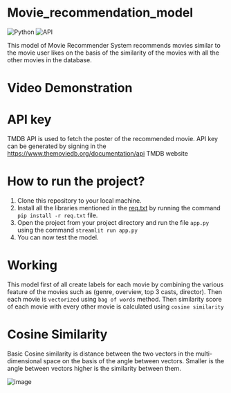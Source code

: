 # Movie_recommendation_model

![Python](https://img.shields.io/badge/Python-3.8-blueviolet)
![API](https://img.shields.io/badge/API-TMDB-fcba03)

This model of Movie Recommender System recommends movies similar to the movie user likes on the basis of the similarity of the movies with all the other movies in the database.
# Video Demonstration

# API key
TMDB API is used to fetch the poster of the recommended movie.
API key can be generated by signing in the  https://www.themoviedb.org/documentation/api TMDB website 

# How to run the project?
1. Clone this repository to your local machine.
2. Install all the libraries mentioned in the [req.txt]()  by running the command `pip install -r req.txt` file.
3. Open the project from your project directory and run the file `app.py` using the command `streamlit run app.py`
4. You can now test the model.

# Working
This model first of all create labels for each movie by combining the various feature of the movies such as (genre, overview, top 3 casts, director).
Then each movie is `vectorized` using `bag of words` method.
Then similarity score of each movie with every other movie is calculated using `cosine similarity`

# Cosine Similarity
Basic Cosine similarity is distance between the two vectors in the multi-dimensional space on the basis of the angle between vectors. Smaller is the angle between vectors higher is the similarity between them.

![image](https://github.com/vaibhavgup3003/movie_recommender_system/assets/103132948/8dfddcf2-7d7f-4c8a-b07e-bb161b5c92da)

